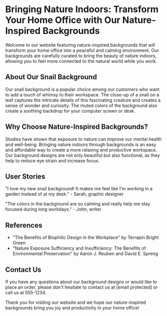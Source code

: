 <!--font:Cinzel-->

# Bringing Nature Indoors: Transform Your Home Office with Our Nature-Inspired Backgrounds

Welcome to our website featuring nature-inspired backgrounds that will transform your home office into a peaceful and calming environment. Our backgrounds are carefully curated to bring the beauty of nature indoors, allowing you to feel more connected to the natural world while you work.

## About Our Snail Background

Our snail background is a popular choice among our customers who want to add a touch of whimsy to their workspace. The close-up of a snail on a leaf captures the intricate details of this fascinating creature and creates a sense of wonder and curiosity. The muted colors of the background also create a soothing backdrop for your computer screen or desk.

## Why Choose Nature-Inspired Backgrounds?

Studies have shown that exposure to nature can improve our mental health and well-being. Bringing nature indoors through backgrounds is an easy and affordable way to create a more relaxing and productive workspace. Our background designs are not only beautiful but also functional, as they help to reduce eye strain and increase focus.

## User Stories

"I love my new snail background! It makes me feel like I'm working in a garden instead of at my desk." - Sarah, graphic designer

"The colors in the background are so calming and really help me stay focused during long workdays." - John, writer

## References

- "The Benefits of Biophilic Design in the Workplace" by Terrapin Bright Green
- "Nature Exposure Sufficiency and Insufficiency: The Benefits of Environmental Preservation" by Aaron J. Reuben and David E. Spreng

## Contact Us

If you have any questions about our background designs or would like to place an order, please don't hesitate to contact us at [email protected] or call us at 555-1234.

Thank you for visiting our website and we hope our nature-inspired backgrounds bring you joy and productivity in your home office!

<!--

Write me content for website with wallpaper which alt text is:

"A close-up of a snail on a leaf"

The name/title of the page should not be 1:1 copy of the alt text but rather a real content of the website which is using this wallpaper.

- Use markdown format 
- Start with heading
- Heading should be short and concise
- The content should look like a real website 
- The website should not be about the wallpaper, wallpaper is just a related background
- Heading should be contain work "wallpaper" or "background"
- Include real sections like references, contact, user stories, etc. use things relevant to the page purpose.
- Feel free to use structure like headings, bullets, numbering, blockquotes, paragraphs, horizontal lines, etc.
- You can use formatting like bold or _italic_
- You can include UTF-8 emojis
- Links should be only #hash anchors (and you can refer to the document itself)
- Do not include images


---


# Nature-inspired Wallpaper for Your Home Office

Welcome to our website featuring nature-inspired wallpaper that will transform your home office into a peaceful and calming environment. Our wallpaper designs are carefully curated to bring the beauty of nature indoors, allowing you to feel more connected to the natural world while you work.

## About Our Snail Wallpaper

Our snail wallpaper is a popular choice among our customers who want to add a touch of whimsy to their workspace. The close-up of a snail on a leaf captures the intricate details of this fascinating creature and creates a sense of wonder and curiosity. The muted colors of the wallpaper also create a soothing backdrop for your computer screen or desk.

## Why Choose Nature-Inspired Wallpaper?

Studies have shown that exposure to nature can improve our mental health and well-being. Bringing nature indoors through wallpaper is an easy and affordable way to create a more relaxing and productive workspace. Our wallpaper designs are not only beautiful but also functional, as they help to reduce eye strain and increase focus.

## User Stories

"I love my new snail wallpaper! It makes me smile every time I sit down at my desk." - Sarah, graphic designer

"The colors in the wallpaper are so calming and really help me stay focused during long workdays." - John, writer

## References

- "The Benefits of Biophilic Design in the Workplace" by Terrapin Bright Green
- "Nature Exposure Sufficiency and Insufficiency: The Benefits of Environmental Preservation" by Aaron J. Reuben and David E. Spreng

## Contact Us

If you have any questions about our wallpaper designs or would like to place an order, please don't hesitate to contact us at [email protected] or call us at 555-1234.

Thank you for visiting our website and we hope our nature-inspired wallpaper brings you joy and productivity in your home office!


---


Heading should not include word "wallpaper". The website should not be about the wallpaper itself, wallpaper is just a related background, rewrite whole content.


---


# Bringing Nature Indoors: Transform Your Home Office with Our Nature-Inspired Backgrounds

Welcome to our website featuring nature-inspired backgrounds that will transform your home office into a peaceful and calming environment. Our backgrounds are carefully curated to bring the beauty of nature indoors, allowing you to feel more connected to the natural world while you work.

## About Our Snail Background

Our snail background is a popular choice among our customers who want to add a touch of whimsy to their workspace. The close-up of a snail on a leaf captures the intricate details of this fascinating creature and creates a sense of wonder and curiosity. The muted colors of the background also create a soothing backdrop for your computer screen or desk.

## Why Choose Nature-Inspired Backgrounds?

Studies have shown that exposure to nature can improve our mental health and well-being. Bringing nature indoors through backgrounds is an easy and affordable way to create a more relaxing and productive workspace. Our background designs are not only beautiful but also functional, as they help to reduce eye strain and increase focus.

## User Stories

"I love my new snail background! It makes me feel like I'm working in a garden instead of at my desk." - Sarah, graphic designer

"The colors in the background are so calming and really help me stay focused during long workdays." - John, writer

## References

- "The Benefits of Biophilic Design in the Workplace" by Terrapin Bright Green
- "Nature Exposure Sufficiency and Insufficiency: The Benefits of Environmental Preservation" by Aaron J. Reuben and David E. Spreng

## Contact Us

If you have any questions about our background designs or would like to place an order, please don't hesitate to contact us at [email protected] or call us at 555-1234.

Thank you for visiting our website and we hope our nature-inspired backgrounds bring you joy and productivity in your home office!

-->
